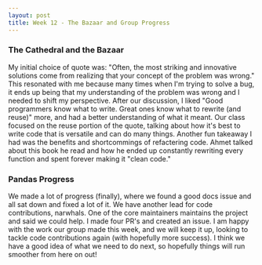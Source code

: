 ```yaml
---
layout: post
title: Week 12 - The Bazaar and Group Progress
---
```


<!-- Reflect on our discussion about the lessons from The Cathedral and the Bazaar. Was your choice of favorite lesson afected by the discussion and opinions voiced by other students in the class? -->

### The Cathedral and the Bazaar
My initial choice of quote was: "Often, the most striking and innovative solutions come from realizing that your concept of the problem was wrong." This resonated with me because many times when I'm trying to solve a bug, it ends up being that my understanding of the problem was wrong and I needed to shift my perspective. After our discussion, I liked "Good programmers know what to write. Great ones know what to rewrite (and reuse)" more, and had a better understanding of what it meant. Our class focused on the reuse portion of the quote, talking about how it's best to write code that is versatile and can do many things. Another fun takeaway I had was the benefits and shortcommings of refactering code. Ahmet talked about this book he read and how he ended up constantly rewriting every function and spent forever making it "clean code."
<!--more-->

<!-- Also reflect on your group's progress. What are some challenges that you (as a group) need to overcome? What are some challenges that you (as an individual) need to overcome? -->
### Pandas Progress
We made a lot of progress (finally), where we found a good docs issue and all sat down and fixed a lot of it. We have another lead for code contributions, narwhals. One of the core maintainers maintains the project and said we could help. I made four PR's and created an issue. I am happy with the work our group made this week, and we will keep it up, looking to tackle code contributions again (with hopefully more success). I think we have a good idea of what we need to do next, so hopefully things will run smoother from here on out!

